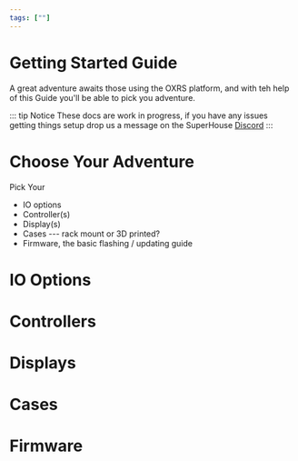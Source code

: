 ```yaml
---
tags: [""]
---
```

# Getting Started Guide
 A great adventure awaits those using the OXRS platform, and with teh help of this Guide you'll be able to pick you adventure.
 
::: tip Notice
These docs are work in progress, if you have any issues getting things setup drop us a message on the SuperHouse [Discord](https://discord.gg/H6bbrAtS)
:::

# Choose Your Adventure
 Pick Your 
 - IO options
 - Controller(s)
 - Display(s)
 - Cases --- rack mount or 3D printed?
 - Firmware, the basic flashing / updating guide

# IO Options

# Controllers

# Displays

# Cases

# Firmware
